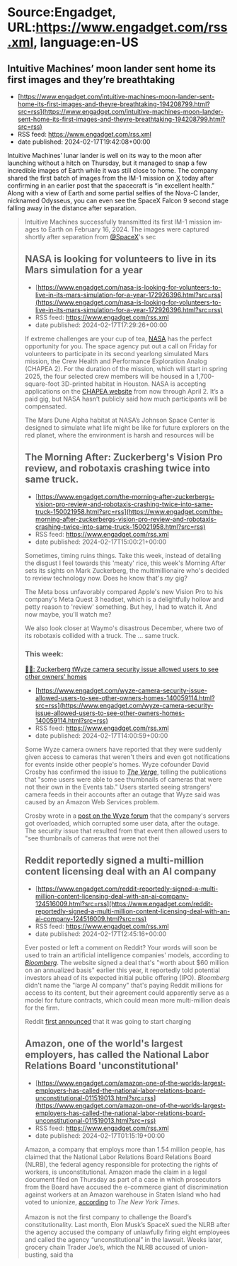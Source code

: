# Source:Engadget, URL:https://www.engadget.com/rss.xml, language:en-US

## Intuitive Machines’ moon lander sent home its first images and they’re breathtaking
 - [https://www.engadget.com/intuitive-machines-moon-lander-sent-home-its-first-images-and-theyre-breathtaking-194208799.html?src=rss](https://www.engadget.com/intuitive-machines-moon-lander-sent-home-its-first-images-and-theyre-breathtaking-194208799.html?src=rss)
 - RSS feed: https://www.engadget.com/rss.xml
 - date published: 2024-02-17T19:42:08+00:00

<p>Intuitive Machines’ lunar lander is well on its way to the moon after launching without a hitch on Thursday, but it managed to snap a few incredible images of Earth while it was still close to home. The company shared the first batch of images from the IM-1 mission on <a class="no-affiliate-link" href="https://x.com/Int_Machines/status/1758899202174685589?s=20">X</a> today after confirming in an earlier post that the spacecraft is “in excellent health.” Along with a view of Earth and some partial selfies of the Nova-C lander, nicknamed Odysseus, you can even see the SpaceX Falcon 9 second stage falling away in the distance after separation.</p>
<div id="be9c2cff0b094a0689314fed210f73ae"><blockquote class="twitter-tweet"><p dir="ltr" lang="en">Intuitive Machines successfully transmitted its first IM-1 mission images to Earth on February 16, 2024. The images were captured shortly after separation from <a href="https://twitter.com/SpaceX?ref_src=twsrc%5Etfw">@SpaceX</a>'s sec

## NASA is looking for volunteers to live in its Mars simulation for a year
 - [https://www.engadget.com/nasa-is-looking-for-volunteers-to-live-in-its-mars-simulation-for-a-year-172926396.html?src=rss](https://www.engadget.com/nasa-is-looking-for-volunteers-to-live-in-its-mars-simulation-for-a-year-172926396.html?src=rss)
 - RSS feed: https://www.engadget.com/rss.xml
 - date published: 2024-02-17T17:29:26+00:00

<p>If extreme challenges are your cup of tea, <a href="https://www.nasa.gov/news-release/martians-wanted-nasa-opens-call-for-simulated-yearlong-mars-mission/"><ins>NASA</ins></a> has the perfect opportunity for you. The space agency put out a call on Friday for volunteers to participate in its second yearlong simulated Mars mission, the Crew Health and Performance Exploration Analog (CHAPEA 2). For the duration of the mission, which will start in spring 2025, the four selected crew members will be housed in a 1,700-square-foot 3D-printed habitat in Houston. NASA is accepting applications on the <a href="https://chapea.nasa.gov/"><ins>CHAPEA website</ins></a> from now through April 2. It’s a paid gig, but NASA hasn’t publicly said how much participants will be compensated.</p>
<p>The Mars Dune Alpha habitat at NASA’s Johnson Space Center is designed to simulate what life might be like for future explorers on the red planet, where the environment is harsh and resources will be 

## The Morning After: Zuckerberg's Vision Pro review, and robotaxis crashing twice into same truck.
 - [https://www.engadget.com/the-morning-after-zuckerbergs-vision-pro-review-and-robotaxis-crashing-twice-into-same-truck-150021958.html?src=rss](https://www.engadget.com/the-morning-after-zuckerbergs-vision-pro-review-and-robotaxis-crashing-twice-into-same-truck-150021958.html?src=rss)
 - RSS feed: https://www.engadget.com/rss.xml
 - date published: 2024-02-17T15:00:21+00:00

<div id="d40bb0fd16a64e30a46171d9494b2865"></div>
<p>Sometimes, timing ruins things. Take this week, instead of detailing the disgust I feel towards this 'meaty' rice, this week's Morning After sets its sights on Mark Zuckerberg, the multimillionaire who's decided to review technology now. Does he know that's <em>my</em> gig?</p>
<p>The Meta boss unfavorably compared Apple's new Vision Pro to his company's Meta Quest 3 headset, which is a delightfully hollow and petty reason to 'review' something. But hey, I had to watch it. And now maybe, you'll watch me?&nbsp;</p>
<span id="end-legacy-contents"></span><p>We also look closer at Waymo's disastrous December, where two of its robotaxis collided with a truck. The ... same truck.</p>
<h3>This week:</h3>
<p><a href="https://www.engadget.com/unsurprisingly-zuck-thinks-the-quest-3-is-a-better-product-than-apples-vision-pro-104001890.html">🥽🥽: Zuckerberg t</a><a href="https://www.engadget.com/unsurprisingly-zuck-thinks-the-quest-3-is

## Wyze camera security issue allowed users to see other owners' homes
 - [https://www.engadget.com/wyze-camera-security-issue-allowed-users-to-see-other-owners-homes-140059114.html?src=rss](https://www.engadget.com/wyze-camera-security-issue-allowed-users-to-see-other-owners-homes-140059114.html?src=rss)
 - RSS feed: https://www.engadget.com/rss.xml
 - date published: 2024-02-17T14:00:59+00:00

<p>Some Wyze camera owners have reported that they were suddenly given access to cameras that weren't theirs and even got notifications for events inside other people's homes. Wyze cofounder David Crosby has confirmed the issue to <a href="https://www.theverge.com/2024/2/16/24075369/wyze-security-camera-stranger-feeds-glitch"><em>The Verge</em></a>, telling the publications that &quot;some users were able to see thumbnails of cameras that were not their own in the Events tab.&quot; Users started seeing strangers' camera feeds in their accounts after an outage that Wyze said was caused by an Amazon Web Services problem.&nbsp;</p>
<p>Crosby wrote in a <a href="https://forums.wyze.com/t/wyze-outage-and-investigation-of-security-issue/290462">post on the Wyze forum</a> that the company's servers got overloaded, which corrupted some user data, after the outage. The security issue that resulted from that event then allowed users to &quot;see thumbnails of cameras that were not thei

## Reddit reportedly signed a multi-million content licensing deal with an AI company
 - [https://www.engadget.com/reddit-reportedly-signed-a-multi-million-content-licensing-deal-with-an-ai-company-124516009.html?src=rss](https://www.engadget.com/reddit-reportedly-signed-a-multi-million-content-licensing-deal-with-an-ai-company-124516009.html?src=rss)
 - RSS feed: https://www.engadget.com/rss.xml
 - date published: 2024-02-17T12:45:16+00:00

<p>Ever posted or left a comment on Reddit? Your words will soon be used to train an artificial intelligence companies' models, according to <a href="https://www.bloomberg.com/news/articles/2024-02-16/reddit-is-said-to-sign-ai-content-licensing-deal-ahead-of-ipo?sref=10lNAhZ9"><em>Bloomberg</em></a>. The website signed a deal that's &quot;worth about $60 million on an annualized basis&quot; earlier this year, it reportedly told potential investors ahead of its expected initial public offering (IPO). <em>Bloomberg</em> didn't name the &quot;large AI company&quot; that's paying Reddit millions for access to its content, but their agreement could apparently serve as a model for future contracts, which could mean more multi-million deals for the firm.&nbsp;</p>
<p>Reddit <a href="https://www.engadget.com/reddit-will-charge-companies-for-api-access-citing-ai-training-concerns-184935783.html?_fsig=Y44909PbzSzYJhRrRAHUdQ--%7EA">first announced</a> that it was going to start charging

## Amazon, one of the world's largest employers, has called the National Labor Relations Board 'unconstitutional'
 - [https://www.engadget.com/amazon-one-of-the-worlds-largest-employers-has-called-the-national-labor-relations-board-unconstitutional-011519013.html?src=rss](https://www.engadget.com/amazon-one-of-the-worlds-largest-employers-has-called-the-national-labor-relations-board-unconstitutional-011519013.html?src=rss)
 - RSS feed: https://www.engadget.com/rss.xml
 - date published: 2024-02-17T01:15:19+00:00

<p>Amazon, a company that employs more than 1.54 million people, has claimed that the National Labor Relations Board Relations Board (NLRB), the federal agency responsible for protecting the rights of workers, is unconstitutional. Amazon made the claim in a legal document filed on Thursday as part of a case in which prosecutors from the Board have accused the e-commerce giant of discrimination against workers at an Amazon warehouse in Staten Island who had voted to unionize, <a class="no-affiliate-link" href="https://www.nytimes.com/2024/02/15/business/economy/amazon-labor-nlrb.html">according</a> to <em>The New York Times</em>.<br /><br />Amazon is not the first company to challenge the Board’s constitutionality. Last month, Elon Musk’s SpaceX sued the NLRB after the agency accused the company of unlawfully firing eight employees and called the agency “unconstitutional” in the lawsuit. Weeks later, grocery chain Trader Joe’s, which the NLRB accused of union-busting, said tha

